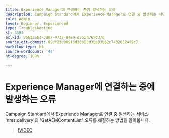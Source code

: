 ```yaml
---
title: Experience Manager에 연결하는 중에 발생하는 오류
description: Campaign Standard에서 Experience Manager로 연결 중 발생하는 서비스 'nms:delivery'의 'GetAEMContentList' 오류를 해결하는 방법을 알아봅니다.
role: Admin
level: Beginner, Experienced
type: Troubleshooting
kt: 8393
exl-id: 85632ab3-3d07-4737-84e9-d265a769c37d
source-git-commit: 89df23d00913d36b93d3be03b62c74320524f9c7
workflow-type: ht
source-wordcount: '48'
ht-degree: 100%

---
```


# Experience Manager에 연결하는 중에 발생하는 오류

Campaign Standard에서 Experience Manager로 연결 중 발생하는 서비스 &#39;nms:delivery&#39;의 &#39;GetAEMContentList&#39; 오류를 해결하는 방법을 알아봅니다.

>[!VIDEO](https://video.tv.adobe.com/v/335897?quality=12&learn=on)
